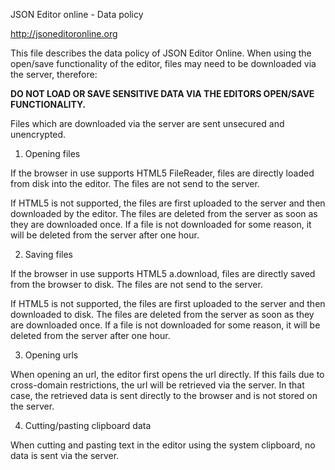 JSON Editor online - Data policy

http://jsoneditoronline.org


This file describes the data policy of JSON Editor Online. When using the
open/save functionality of the editor, files may need to be downloaded via the
server, therefore:

**DO NOT LOAD OR SAVE SENSITIVE DATA VIA THE EDITORS OPEN/SAVE FUNCTIONALITY.**

Files which are downloaded via the server are sent unsecured and unencrypted.


1. Opening files

If the browser in use supports HTML5 FileReader, files are directly loaded
from disk into the editor. The files are not send to the server.

If HTML5 is not supported, the files are first uploaded to the server and then
downloaded by the editor. The files are deleted from the server as soon as
they are downloaded once. If a file is not downloaded for some reason, it will
be deleted from the server after one hour.


2. Saving files

If the browser in use supports HTML5 a.download, files are directly saved
from the browser to disk. The files are not send to the server.

If HTML5 is not supported, the files are first uploaded to the server and then
downloaded to disk. The files are deleted from the server as soon as they are
downloaded once. If a file is not downloaded for some reason, it will be
deleted from the server after one hour.


3. Opening urls

When opening an url, the editor first opens the url directly. If this fails
due to cross-domain restrictions, the url will be retrieved via the server.
In that case, the retrieved data is sent directly to the browser and is not
stored on the server.


4. Cutting/pasting clipboard data

When cutting and pasting text in the editor using the system clipboard, no
data is sent via the server.
